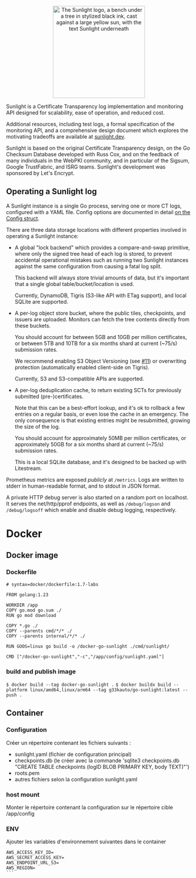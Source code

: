 <p align="center">
    <picture>
        <source media="(prefers-color-scheme: dark)" srcset="https://github.com/C2SP/C2SP/assets/1225294/0cd04af2-e84d-4f48-b42e-ed430354e563">
        <source media="(prefers-color-scheme: light)" srcset="https://github.com/C2SP/C2SP/assets/1225294/0f239db0-7100-4bba-8608-bd4dc4134409">
        <img alt="The Sunlight logo, a bench under a tree in stylized black ink, cast against a large yellow sun, with the text Sunlight underneath" width="250" src="https://github.com/C2SP/C2SP/assets/1225294/0f239db0-7100-4bba-8608-bd4dc4134409">
    </picture>
</p>

Sunlight is a Certificate Transparency log implementation and monitoring API
designed for scalability, ease of operation, and reduced cost.

Additional resources, including test logs, a formal specification of the
monitoring API, and a comprehensive design document which explores the
motivating tradeoffs are available at [sunlight.dev](https://sunlight.dev).

Sunlight is based on the original Certificate Transparency design, on the Go
Checksum Database developed with Russ Cox, and on the feedback of many
individuals in the WebPKI community, and in particular of the Sigsum, Google
TrustFabric, and ISRG teams. Sunlight's development was sponsored by Let's
Encrypt.

## Operating a Sunlight log

A Sunlight instance is a single Go process, serving one or more CT logs,
configured with a YAML file. Config options are documented in detail [on the
Config struct][Config].

[Config]: https://github.com/search?q=repo%3AFiloSottile%2Fsunlight+symbol%3AConfig+path%3Acmd%2Fsunlight&type=code

There are three data storage locations with different properties involved in
operating a Sunlight instance:

  * A global "lock backend" which provides a compare-and-swap primitive, where only
    the signed tree head of each log is stored, to prevent accidental operational
    mistakes such as running two Sunlight instances against the same
    configuration from causing a fatal log split.

    This backend will always store trivial amounts of data, but it's important
    that a single global table/bucket/location is used.

    Currently, DynamoDB, Tigris (S3-like API with ETag support), and local
    SQLite are supported.

  * A per-log object store bucket, where the public tiles, checkpoints, and
    issuers are uploaded. Monitors can fetch the tree contents directly
    from these buckets.

    You should account for between 5GB and 10GB per million certificates, or
    between 5TB and 10TB for a six months shard at current (~75/s) submission
    rates.

    We recommend enabling S3 Object Versioning (see
    [#11](https://github.com/FiloSottile/sunlight/issues/11)) or overwriting
    protection (automatically enabled client-side on Tigris).

    Currently, S3 and S3-compatible APIs are supported.

  * A per-log deduplication cache, to return existing SCTs for previously
    submitted (pre-)certificates.

    Note that this can be a best-effort lookup, and it's ok to rollback a few
    entries on a regular basis, or even lose the cache in an emergency. The only
    consequence is that existing entries might be resubmitted, growing the size
    of the log.

    You should account for approximately 50MB per million certificates, or
    approximately 50GB for a six months shard at current (~75/s) submission
    rates.

    This is a local SQLite database, and it's designed to be backed up with
    Litestream.

Prometheus metrics are exposed *publicly* at `/metrics`. Logs are written to
stderr in human-readable format, and to stdout in JSON format.

A private HTTP debug server is also started on a random port on localhost. It
serves the net/http/pprof endpoints, as well as `/debug/logson` and
`/debug/logsoff` which enable and disable debug logging, respectively.





# Docker

## Docker image

### Dockerfile
```
# syntax=docker/dockerfile:1.7-labs

FROM golang:1.23

WORKDIR /app
COPY go.mod go.sum ./
RUN go mod download

COPY *.go ./
COPY --parents cmd/*/* ./
COPY --parents internal/*/* ./

RUN GOOS=linux go build -o /docker-go-sunlight ./cmd/sunlight/

CMD ["/docker-go-sunlight","-c","/app/config/sunlight.yaml"]
```

### build and publish image
```$ docker build --tag docker-go-sunlight .```
```$ docker buildx build --platform linux/amd64,linux/arm64 --tag g33kauto/go-sunlight:latest --push . ```

## Container

### Configuration

Créer un répertoire contenant les fichiers suivants :
- sunlight.yaml (fichier de configuration principal)
- checkpoints.db (le créer avec la commande 'sqlite3 checkpoints.db "CREATE TABLE checkpoints (logID BLOB PRIMARY KEY, body TEXT)"')
- roots.pem
- autres fichiers selon la configuration sunlight.yaml

### host mount

Monter le répertoire contenant la configuration sur le répertoire cible /app/config

### ENV
Ajouter les variables d'environnement suivantes dans le container
````
AWS_ACCESS_KEY_ID=
AWS_SECRET_ACCESS_KEY=
AWS_ENDPOINT_URL_S3=
AWS_REGION=
```
